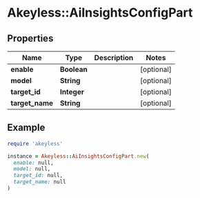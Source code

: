 # Akeyless::AiInsightsConfigPart

## Properties

| Name | Type | Description | Notes |
| ---- | ---- | ----------- | ----- |
| **enable** | **Boolean** |  | [optional] |
| **model** | **String** |  | [optional] |
| **target_id** | **Integer** |  | [optional] |
| **target_name** | **String** |  | [optional] |

## Example

```ruby
require 'akeyless'

instance = Akeyless::AiInsightsConfigPart.new(
  enable: null,
  model: null,
  target_id: null,
  target_name: null
)
```

